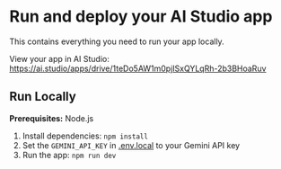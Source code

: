 
# Run and deploy your AI Studio app

This contains everything you need to run your app locally.

View your app in AI Studio: https://ai.studio/apps/drive/1teDo5AW1m0pjISxQYLqRh-2b3BHoaRuv

## Run Locally

**Prerequisites:**  Node.js


1. Install dependencies:
   `npm install`
2. Set the `GEMINI_API_KEY` in [.env.local](.env.local) to your Gemini API key
3. Run the app:
   `npm run dev`
